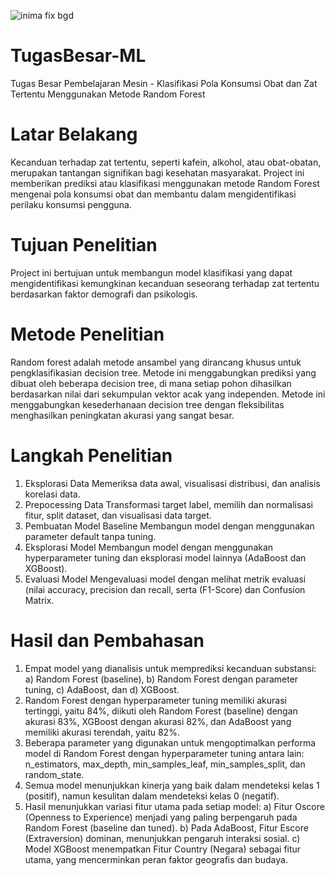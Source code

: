 ![inima fix bgd](https://github.com/user-attachments/assets/4ab309da-fecb-4c3f-b3fb-fce25d77985a)

# TugasBesar-ML
Tugas Besar Pembelajaran Mesin - Klasifikasi Pola Konsumsi Obat dan Zat Tertentu Menggunakan Metode Random Forest

# Latar Belakang
Kecanduan terhadap zat tertentu, seperti kafein, alkohol, atau obat-obatan, merupakan tantangan signifikan bagi kesehatan masyarakat. Project ini memberikan prediksi atau klasifikasi menggunakan metode Random Forest mengenai pola konsumsi obat dan membantu dalam mengidentifikasi perilaku konsumsi pengguna.

# Tujuan Penelitian
Project ini bertujuan untuk membangun model klasifikasi yang dapat mengidentifikasi kemungkinan kecanduan seseorang terhadap zat tertentu berdasarkan faktor demografi dan psikologis.

# Metode Penelitian
Random forest adalah metode ansambel yang dirancang khusus untuk pengklasifikasian decision tree. Metode ini menggabungkan prediksi yang dibuat oleh beberapa decision tree, di mana setiap pohon dihasilkan berdasarkan nilai dari sekumpulan vektor acak yang independen. Metode ini menggabungkan kesederhanaan decision tree dengan fleksibilitas menghasilkan peningkatan akurasi yang sangat besar.

# Langkah Penelitian
1. Eksplorasi Data
   Memeriksa data awal, visualisasi distribusi, dan analisis korelasi data.
2. Prepocessing Data
   Transformasi target label, memilih dan normalisasi fitur, split dataset, dan visualisasi data target.
3. Pembuatan Model Baseline
   Membangun model dengan menggunakan parameter default tanpa tuning.
4. Eksplorasi Model
   Membangun model dengan menggunakan hyperparameter tuning dan eksplorasi model lainnya (AdaBoost dan XGBoost).
5. Evaluasi Model
   Mengevaluasi model dengan melihat metrik evaluasi (nilai accuracy, precision dan recall, serta (F1-Score) dan Confusion Matrix.

# Hasil dan Pembahasan
1. Empat model yang dianalisis untuk memprediksi kecanduan substansi:
   a) Random Forest (baseline),
   b) Random Forest dengan parameter tuning,
   c) AdaBoost, dan
   d) XGBoost.
3. Random Forest dengan hyperparameter tuning memiliki akurasi tertinggi, yaitu 84%, diikuti oleh Random Forest (baseline) dengan akurasi 83%, XGBoost dengan akurasi 82%, dan AdaBoost yang memiliki akurasi terendah, yaitu 82%.
4. Beberapa parameter yang digunakan untuk mengoptimalkan performa model di Random Forest dengan hyperparameter tuning antara lain: n_estimators, max_depth, min_samples_leaf, min_samples_split, dan random_state.
5. Semua model menunjukkan kinerja yang baik dalam mendeteksi kelas 1 (positif), namun kesulitan      dalam mendeteksi kelas 0 (negatif).
6. Hasil menunjukkan variasi fitur utama pada setiap model: 
   a) Fitur Oscore (Openness to Experience) menjadi yang paling berpengaruh pada Random Forest (baseline dan tuned).
   b) Pada AdaBoost, Fitur Escore (Extraversion) dominan, menunjukkan pengaruh interaksi sosial.
   c) Model XGBoost menempatkan Fitur Country (Negara) sebagai fitur utama, yang mencerminkan peran faktor geografis dan           budaya. 
